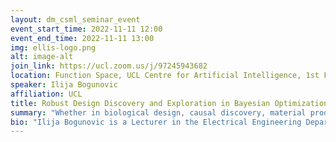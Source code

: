 ```yaml
---
layout: dm_csml_seminar_event
event_start_time: 2022-11-11 12:00
event_end_time: 2022-11-11 13:00
img: ellis-logo.png
alt: image-alt
join_link: https://ucl.zoom.us/j/97245943682
location: Function Space, UCL Centre for Artificial Intelligence, 1st Floor, 90 High Holborn, London WC1V 6BH
speaker: Ilija Bogunovic
affiliation: UCL
title: Robust Design Discovery and Exploration in Bayesian Optimization
summary: "Whether in biological design, causal discovery, material production, or physical sciences,  one often faces decisions regarding which new data to collect or which experiments to perform.  There is thus a pressing need for adaptive algorithms and sampling strategies that make intelligent decisions about data collection processes and allow for data-efficient and robust learning. In this talk, I will discuss some of the core questions related to these requirements. For instance, how can we use data-driven methods to quantify uncertainty in our optimization objective and efficiently learn and discover robust designs? How can we design learning-based decision-making methods that are robust against input perturbations, data shifts, and adversarial attacks? How can we exploit the problem structure for efficient learning (e.g., how to deal with graph data and permutation-invariant reward functions and provably scale to large domains and graphs)? In the context of the previous questions, I will discuss the key statistical and robustness challenges through the lens of Bayesian optimization and neural bandits. I will show the limitations of existing Bayesian optimization and bandit approaches in failing to simultaneously achieve robustness and data efficiency and discuss algorithms that effectively overcome these challenges. These algorithms are robust, data-efficient, and attain rigorous theoretical guarantees. I will also demonstrate their robust performance in several applications by using real-world data sets and popular benchmarks."
bio: "Ilija Bogunovic is a Lecturer in the Electrical Engineering Department at the University College London. Before that, he was a postdoctoral researcher in the Machine Learning Institute and Learning and Adaptive Systems group at ETH Zurich. He received a Ph.D. in Computer and Communication Sciences from EPFL and an MSc in Computer Science from ETH Zurich. His research interests are centered around data-efficient interactive machine learning, sequential decision-making under uncertainty, reliability and robustness considerations in data-driven algorithms, experimental design, active learning methods, and are motivated by a range of emerging real-world applications. He co-founded a recurring ICML workshop on 'Adaptive Experimental Design and Active Learning in the Real World'."
---
```

